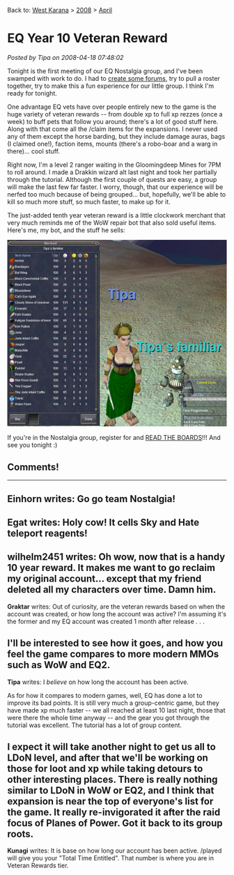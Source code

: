 Back to: [West Karana](/posts/westkarana.md) > [2008](/posts/2008/westkarana.md) > [April](./westkarana.md)
# EQ Year 10 Veteran Reward

*Posted by Tipa on 2008-04-18 07:48:02*

Tonight is the first meeting of our EQ Nostalgia group, and I've been swamped with work to do. I had to [create some forums](http://nostalgia.chasingdings.com/), try to pull a roster together, try to make this a fun experience for our little group. I think I'm ready for tonight.

One advantage EQ vets have over people entirely new to the game is the huge variety of veteran rewards -- from double xp to full xp rezzes (once a week) to buff pets that follow you around; there's a lot of good stuff here. Along with that come all the /claim items for the expansions. I never used any of them except the horse barding, but they include damage auras, bags (I claimed one!), faction items, mounts (there's a robo-boar and a warg in there)... cool stuff.

Right now, I'm a level 2 ranger waiting in the Gloomingdeep Mines for 7PM to roll around. I made a Drakkin wizard alt last night and took her partially through the tutorial. Although the first couple of quests are easy, a group will make the last few far faster. I worry, though, that our experience will be nerfed too much because of being grouped... but, hopefully, we'll be able to kill so much more stuff, so much faster, to make up for it.

The just-added tenth year veteran reward is a little clockwork merchant that very much reminds me of the WoW repair bot that also sold useful items. Here's me, my bot, and the stuff he sells:

![eqgame-2008-04-18-06-24-34-78.jpg](../../../uploads/2008/04/eqgame-2008-04-18-06-24-34-78.jpg)

If you're in the Nostalgia group, register for and [READ THE BOARDS](http://nostalgia.chasingdings.com)!!! And see you tonight :)

## Comments!
---
**Einhorn** writes: Go go team Nostalgia!
---
**Egat** writes: Holy cow! It cells Sky and Hate teleport reagents!
---
**wilhelm2451** writes: Oh wow, now that is a handy 10 year reward. It makes me want to go reclaim my original account... except that my friend deleted all my characters over time. Damn him.
---
**Graktar** writes: Out of curiosity, are the veteran rewards based on when the account was created, or how long the account was active? I'm assuming it's the former and my EQ account was created 1 month after release . . .

I'll be interested to see how it goes, and how you feel the game compares to more modern MMOs such as WoW and EQ2.
---
**Tipa** writes: I *believe* on how long the account has been active.

As for how it compares to modern games, well, EQ has done a lot to improve its bad points. It is still very much a group-centric game, but they have made xp much faster -- we all reached at least 10 last night, those that were there the whole time anyway -- and the gear you got through the tutorial was excellent. The tutorial has a lot of group content.

I expect it will take another night to get us all to LDoN level, and after that we'll be working on those for loot and xp while taking detours to other interesting places. There is really nothing similar to LDoN in WoW or EQ2, and I think that expansion is near the top of everyone's list for the game. It really re-invigorated it after the raid focus of Planes of Power. Got it back to its group roots.
---
**Kunagi** writes: It is base on how long our account has been active. /played will give you your "Total Time Entitled". That number is where you are in Veteran Rewards tier.
